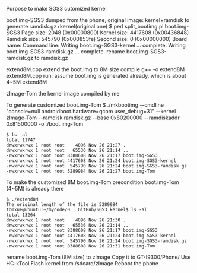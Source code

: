 Purpose
    to make SGS3 cutomized kernel

boot.img-SGS3
    dumped from the phone, original image: kernel+ramdisk
    to generate ramdisk.gz+kernel(original one)
        $ perl split_bootimg.pl boot.img-SGS3 
        Page size: 2048 (0x00000800)
        Kernel size: 4417608 (0x00436848)
        Ramdisk size: 545790 (0x000853fe)
        Second size: 0 (0x00000000)
        Board name: 
        Command line: 
        Writing boot.img-SGS3-kernel ... complete.
        Writing boot.img-SGS3-ramdisk.gz ... complete.
    rename boot.img-SGS3-ramdisk.gz to ramdisk.gz

extend8M.cpp
    extend the boot.img to 8M size
    compile
        g++ -o extend8M extend8M.cpp
    run: assume boot.img is generated already, which is about 4~5M
        extend8M

zImage-Tom
    the kernel image compiled by me

To generate customized boot.img-Tom
    $ ./mkbootimg --cmdline "console=null androidboot.hardware=qcom user_debug=31" --kernel zImage-Tom --ramdisk ramdisk.gz --base 0x80200000 --ramdiskaddr 0x81500000 -o ./boot.img-Tom

    $ ls -al
    total 11747
    drwxrwxrwx 1 root root    4096 Nov 26 21:27 .
    drwxrwxrwx 1 root root   65536 Nov 26 21:14 ..
    -rwxrwxrwx 1 root root 8388608 Nov 26 21:17 boot.img-SGS3
    -rwxrwxrwx 1 root root 4417608 Nov 26 21:24 boot.img-SGS3-kernel
    -rwxrwxrwx 1 root root  545790 Nov 26 21:24 boot.img-SGS3-ramdisk.gz
    -rwxrwxrwx 1 root root 5289984 Nov 26 21:27 boot.img-Tom

To make the customized 8M boot.img-Tom
    precondition
        boot.img-Tom (4~5M) is already there

    $ ./extend8M
    The original length of the file is 5289984
    tomxue@ubuntu:~/mycode/0___GitHub/SGS3_kernel$ ls -al
    total 13264
    drwxrwxrwx 1 root root    4096 Nov 26 21:30 .
    drwxrwxrwx 1 root root   65536 Nov 26 21:14 ..
    -rwxrwxrwx 1 root root 8388608 Nov 26 21:17 boot.img-SGS3
    -rwxrwxrwx 1 root root 4417608 Nov 26 21:24 boot.img-SGS3-kernel
    -rwxrwxrwx 1 root root  545790 Nov 26 21:24 boot.img-SGS3-ramdisk.gz
    -rwxrwxrwx 1 root root 8388608 Nov 26 21:31 boot.img-Tom

rename boot.img-Tom (8M size) to zImage
Copy it to GT-I9300/Phone/
Use HC-kTool Flash kernel from /sdcard/zImage
Reboot the phone
